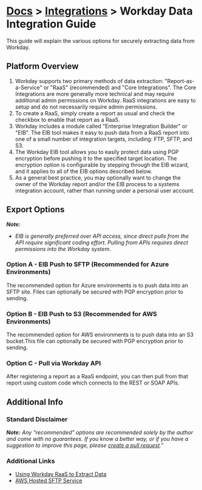 # [Docs](../README.md) > [Integrations](./README.md) > Workday Data Integration Guide

This guide will explain the various options for securely extracting data from Workday.

## Platform Overview

1. Workday supports two primary methods of data extraction: "Report-as-a-Service" or "RaaS" (recommended) and "Core Integrations". The Core Integrations are more generally more technical and may require additional admin permissions on Workday. RaaS integrations are easy to setup and do not necessarily require admin permissions.
2. To create a RaaS, simply create a report as usual and check the checkbox to enable that report as a RaaS.
3. Workday includes a module called "Enterprise Integration Builder" or "EIB". The EIB tool makes it easy to push data from a RaaS report into one of a small number of integration targets, including: FTP, SFTP, and S3.
4. The Workday EIB tool allows you to easily protect data using PGP encryption before pushing it to the specified target location. The encryption option is configurable by stepping through the EIB wizard, and it applies to all of the EIB options described below.
5. As a general best practice, you may optionally want to change the owner of the Workday report and/or the EIB process to a systems integration account, rather than running under a personal user account.

## Export Options

**_Note:_**

* _EIB is generally preferred over API access, since direct pulls from the API require significant coding effort. Pulling from APIs requires direct permissions into the Workday system._

### Option A - EIB Push to SFTP (Recommended for Azure Environments)

The recommended option for Azure environments is to push data into an SFTP site. Files can optionally be secured with PGP encryption prior to sending.

### Option B - EIB Push to S3 (Recommended for AWS Environments)

The recommended option for AWS environments is to push data into an S3 bucket.This file can optionally be secured with PGP encryption prior to sending.

### Option C - Pull via Workday API

After registering a report as a RaaS endpoint, you can then pull from that report using custom code which connects to the REST or SOAP APIs.

## Additional Info

### Standard Disclaimer

_**Note:** Any "recommended" options are recommended solely by the author and come with no guarantees. If you know a better way, or if you have a suggestion to improve this page, please [create a pull request](/CONTRIBUTING.md)."_

### Additional Links

* [Using Workday RaaS to Extract Data](https://community.snaplogic.com/t/using-workday-raas-to-extract-data/176)
* [AWS Hosted SFTP Service](https://aws.amazon.com/sftp/?whats-new-cards.sort-by=item.additionalFields.postDateTime&whats-new-cards.sort-order=desc)

